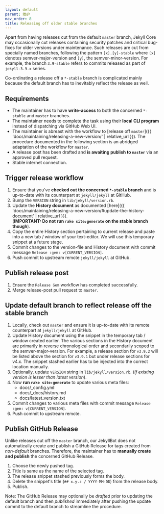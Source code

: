 ```yaml
---
layout: default
parent: 维护
nav_order: 8
title: Releasing off older stable branches
---
```


Apart from having releases cut from the default `master` branch, Jekyll Core may occasionally cut releases containing security patches and
critical bug-fixes for older versions under maintenance. Such releases are cut from specially named branches, following the pattern
`[x].[y]-stable` where `[x]` denotes semver-major-version and `[y]`, the semver-minor-version. For example, the branch `3.9-stable` refers to
commits released as part of `jekyll-3.9.x` series.

Co-ordinating a release off a `*-stable` branch is complicated mainly because the default branch has to inevitably reflect the release as well.

## Requirements

- The maintainer has to have **write-access** to both the concerned `*-stable` and `master` branches.
- The maintainer needs to complete the task using their **local CLI program** instead of dispatching via GitHub Web UI.
- The maintainer is abreast with the workflow to [release off `master`]({{ 'docs/maintaining/releasing-a-new-version/' | relative_url }}). The
  procedure documented in the following section is an abridged adaptation of the workflow for `master`.
- A release post has been drafted and **is awaiting publish to `master`** via an approved pull request.
- Stable internet connection.

## Trigger release workflow

1. Ensure that you've **checked out the concerned `*-stable` branch** and is up-to-date with its counterpart at `jekyll/jekyll` at GitHub.
2. Bump the `VERSION` string in `lib/jekyll/version.rb`.
3. Update the **History document** as documented [here]({{ 'docs/maintaining/releasing-a-new-version/#update-the-history-document' | relative_url }}).<br/>
   (**IMPORTANT: Do not run `rake site:generate` on the stable branch though**).
4. Copy the entire History section pertaining to current release and paste into a new tab / window of your text-editor. We will use this
   temporary snippet at a future stage.
5. Commit changes to the version-file and History document with commit message `Release :gem: v[CURRENT_VERSION]`.
6. Push commit to upstream remote `jekyll/jekyll` at GitHub.

## Publish release post

1. Ensure the `Release Gem` workflow has completed successfully.
2. Merge release-post pull request to `master`.

## Update default branch to reflect release off the stable branch

1. Locally, check out `master` and ensure it is up-to-date with its remote counterpart at `jekyll/jekyll` at GitHub.
2. Update History document using the snippet in the temporary tab / window created earlier. The various sections in the History document are
   primarily in reverse chronological order and secondarily scoped to the semver-major-version. For example, a release section for `v3.9.2`
   will be listed above the section for `v3.9.1` but under release sections for v4.x.
   The snippet stashed earlier has to be injected into the correct location manually.
3. Optionally, update `VERSION` string in `lib/jekyll/version.rb`. (*If existing version is lesser than latest version*).
4. Now **run `rake site:generate`** to update various meta files:
     - docs/_config.yml
     - docs/_docs/history.md
     - docs/latest_version.txt
5. Commit changes to various meta files with commit message `Release :gem: v[CURRENT_VERSION]`.
6. Push commit to upstream remote.

## Publish GitHub Release

Unlike releases cut off the `master` branch, our JekyllBot does not automatically create and publish a GitHub Release for tags created from
*non-default* branches. Therefore, the maintainer has to **manually create and publish** the concerned GitHub Release.
1. Choose the newly pushed tag.
2. Title is same as the name of the selected tag.
3. The release snippet stashed previously forms the body.
4. Delete the snippet's title (`## x.y.z / YYYY-MM-DD`) from the release body.
5. Publish.

Note: The GitHub Release may optionally be *drafted* prior to updating the default branch and then *published* immediately after pushing the
update commit to the default branch to streamline the procedure.
